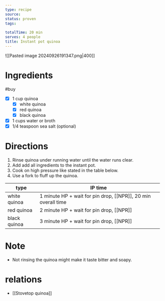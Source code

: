 ```yaml
---
type: recipe
source: 
status: proven
tags:
  
totalTime: 20 min
serves: 4 people
title: Instant pot quinoa
---
```

![[Pasted image 20240926191347.png|400]]
# Ingredients
#buy
- [x] 1 cup quinoa
	- [x] white quinoa
	- [x] red quinoa
	- [x] black quinoa
- [x] 1 cups water or broth
- [x] 1/4 teaspoon sea salt (optional)
# Directions
1. Rinse quinoa under running water until the water runs clear.
2. Add add all ingredients to the instant pot.
3. Cook on high pressure like stated in the table below.
4. Use a fork to fluff up the quinoa.

| type         | IP time                                                       |
| ------------ | ------------------------------------------------------------- |
| white quinoa | 1 minute HP + wait for pin drop, [[NPR]], 20 min overall time |
| red quinoa   | 2 minute HP + wait for pin drop, [[NPR]]<br>                  |
| black quinoa | 3 minute HP + wait for pin drop, [[NPR]]                      |
# Note
- Not rinsing the quinoa might make it taste bitter and soapy.
# relations
- [[Stovetop quinoa]]